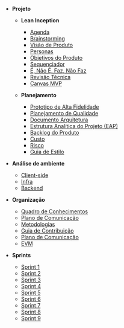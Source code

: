 - **Projeto**

  - **Lean Inception**
    - [Agenda](visao/agenda.md)
    - [Brainstorming](visao/brainstorming.md)
    - [Visão de Produto](visao/visao-produto.md)
    - [Personas](visao/personas.md)
    - [Objetivos do Produto](visao/objetivos.md)
    - [Sequenciador](visao/sequenciador.md)
    - [É, Não É, Faz, Não Faz](visao/e_naoe_faz_naofaz.md)
    - [Revisão Técnica](visao/revisao-tecnica.md)
    - [Canvas MVP](visao/canvas_mvp.md)

  - **Planejamento**

    - [Prototipo de Alta Fidelidade](visao/prototipo.md)
    - [Planejamento de Qualidade](visao/qualidade.md)
    - [Documento Arquitetura](visao/arquitetura.md)
    - [Estrutura Analítica do Projeto (EAP)](visao/estrutura_analitica_projeto.md)
    - [Backlog do Produto](backlog/backlog.md)
    - [Custo](visao/custo_risco.md)
    - [Risco](visao/risco.md)
    - [Guia de Estilo](visao/guia_estilo.md)

- **Análise de ambiente**

  - [Client-side](environment-analyze/client-side.md)
  - [Infra](environment-analyze/infra.md)
  - [Backend](environment-analyze/backend.md)

- **Organização**

  - [Quadro de Conhecimentos](organization/knowledge-board.md)
  - [Plano de Comunicação](organization/communication.md.md)
  - [Metodologias](organization/methodology.md)
  - [Guia de Contribuição](organization/contribution-guide.md)
  - [Plano de Comunicação](organization/communication.md)
  - [EVM](organization/EVM.md)

- **Sprints**

  - [Sprint 1](sprints/sprint1.md)
  - [Sprint 2](sprints/sprint2.md)
  - [Sprint 3](sprints/sprint3.md)
  - [Sprint 4](sprints/sprint4.md)
  - [Sprint 5](sprints/sprint5.md)
  - [Sprint 6](sprints/sprint6.md)
  - [Sprint 7](sprints/sprint7.md)
  - [Sprint 8](sprints/sprint8.md)
  - [Sprint 9](sprints/sprint9.md)



  

